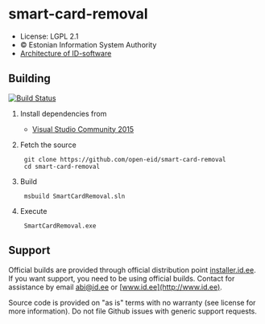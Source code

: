 # smart-card-removal

 * License: LGPL 2.1
 * &copy; Estonian Information System Authority
 * [Architecture of ID-software](http://open-eid.github.io)

## Building
[![Build Status](https://ci.appveyor.com/api/projects/status/github/open-eid/smart-card-removal?branch=master&svg=true)](https://ci.appveyor.com/project/open-eid/smart-card-removal)

1. Install dependencies from
    * [Visual Studio Community 2015](https://www.visualstudio.com/downloads/)
2. Fetch the source

        git clone https://github.com/open-eid/smart-card-removal
        cd smart-card-removal

3. Build

        msbuild SmartCardRemoval.sln

4. Execute

        SmartCardRemoval.exe



## Support
Official builds are provided through official distribution point [installer.id.ee](https://installer.id.ee). If you want support, you need to be using official builds. Contact for assistance by email [abi@id.ee](mailto:abi@id.ee) or [www.id.ee](http://www.id.ee).

Source code is provided on "as is" terms with no warranty (see license for more information). Do not file Github issues with generic support requests.
